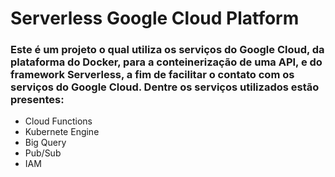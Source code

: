 # Serverless Google Cloud Platform

### Este é um projeto o qual utiliza os serviços do Google Cloud, da plataforma do Docker, para a conteinerização de uma API, e do framework Serverless, a fim de facilitar o contato com os serviços do Google Cloud. Dentre os serviços utilizados estão presentes:
  - Cloud Functions
  - Kubernete Engine
  - Big Query
  - Pub/Sub
  - IAM


